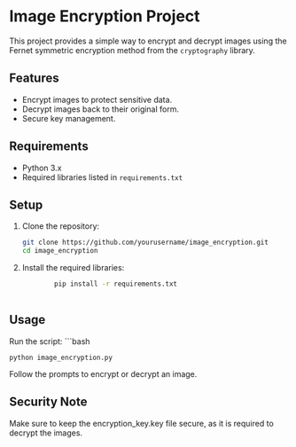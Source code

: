 # Image Encryption Project

This project provides a simple way to encrypt and decrypt images using the Fernet symmetric encryption method from the `cryptography` library.

## Features

- Encrypt images to protect sensitive data.
- Decrypt images back to their original form.
- Secure key management.

## Requirements

- Python 3.x
- Required libraries listed in `requirements.txt`

## Setup

1. Clone the repository:
   ```bash
   git clone https://github.com/yourusername/image_encryption.git
   cd image_encryption
   
 2. Install the required libraries:
     ```bash
             pip install -r requirements.txt
   

## Usage

Run the script:
    ```bash

    python image_encryption.py

Follow the prompts to encrypt or decrypt an image.

## Security Note
Make sure to keep the encryption_key.key file secure, as it is required to decrypt the images.

